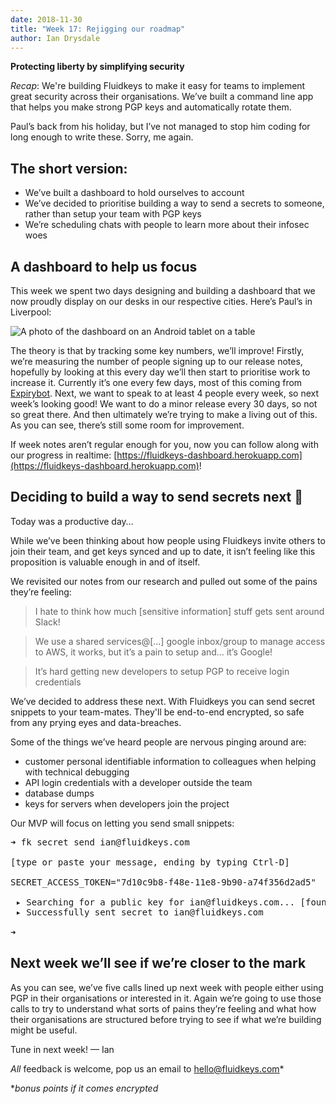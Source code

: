 ```yaml
---
date: 2018-11-30
title: "Week 17: Rejigging our roadmap"
author: Ian Drysdale
---
```

**Protecting liberty by simplifying security**

_Recap_: We're building Fluidkeys to make it easy for teams to implement great security across their organisations. We’ve built a command line app that helps you make strong PGP keys and automatically rotate them.

Paul’s back from his holiday, but I’ve not managed to stop him coding for long enough to write these. Sorry, me again.

## The short version:
* We’ve built a dashboard to hold ourselves to account
* We’ve decided to prioritise building a way to send a secrets to someone, rather than setup your team with PGP keys
* We’re scheduling chats with people to learn more about their infosec woes

## A dashboard to help us focus
This week we spent two days designing and building a dashboard that we now proudly display on our desks in our respective cities. Here’s Paul’s in Liverpool:

![A photo of the dashboard on an Android tablet on a table](/images/2018-11-30-dashboard.jpg)

The theory is that by tracking some key numbers, we’ll improve! Firstly, we’re measuring the number of people signing up to our release notes, hopefully by looking at this every day we’ll then start to prioritise work to increase it. Currently it’s one every few days, most of this coming from [Expirybot](https://www.expirybot.com/). Next, we want to speak to at least 4 people every week, so next week’s looking good! We want to do a minor release every 30 days, so not so great there. And then ultimately we’re trying to make a living out of this. As you can see, there’s still some room for improvement.

If week notes aren’t regular enough for you, now you can follow along with our progress in realtime: [https://fluidkeys-dashboard.herokuapp.com](https://fluidkeys-dashboard.herokuapp.com)!

## Deciding to build a way to send secrets next 🤫
Today was a productive day…

While we’ve been thinking about how people using Fluidkeys invite others to join their team, and get keys synced and up to date, it isn’t feeling like this proposition is valuable enough in and of itself.

We revisited our notes from our research and pulled out some of the pains they’re feeling:

> I hate to think how much [sensitive information] stuff gets sent around Slack!

> We use a shared services@[…] google inbox/group to manage access to AWS, it works, but it’s a pain to setup and… it’s Google!

> It’s hard getting new developers to setup PGP to receive login credentials

We’ve decided to address these next. With Fluidkeys you can send secret snippets to your team-mates. They'll be end-to-end encrypted, so safe from any prying eyes and data-breaches.

Some of the things we’ve heard people are nervous pinging around are:

* customer personal identifiable information to colleagues when helping with technical debugging
* API login credentials with a developer outside the team
* database dumps
* keys for servers when developers join the project

Our MVP will focus on letting you send small snippets:

<pre class="terminal">
<span class="prompt">➜</span> fk secret send ian@fluidkeys.com

[type or paste your message, ending by typing Ctrl-D]

<span class="information">SECRET_ACCESS_TOKEN="7d10c9b8-f48e-11e8-9b90-a74f356d2ad5"</span>

 ▸ Searching for a public key for ian@fluidkeys.com... [<span class="positive">found</span>]
 <span class="positive">▸ Successfully sent secret to ian@fluidkeys.com</span>

<span class="prompt">➜</span>
</pre>

## Next week we’ll see if we’re closer to the mark
As you can see, we’ve five calls lined up next week with people either using PGP in their organisations or interested in it. Again we’re going to use those calls to try to understand what sorts of pains they’re feeling and what how their organisations are structured before trying to see if what we’re building might be useful.

Tune in next week!
— Ian

*All* feedback is welcome, pop us an email to
[hello@fluidkeys.com](mailto:hello@fluidkeys.com)*

*_bonus points if it comes encrypted_
